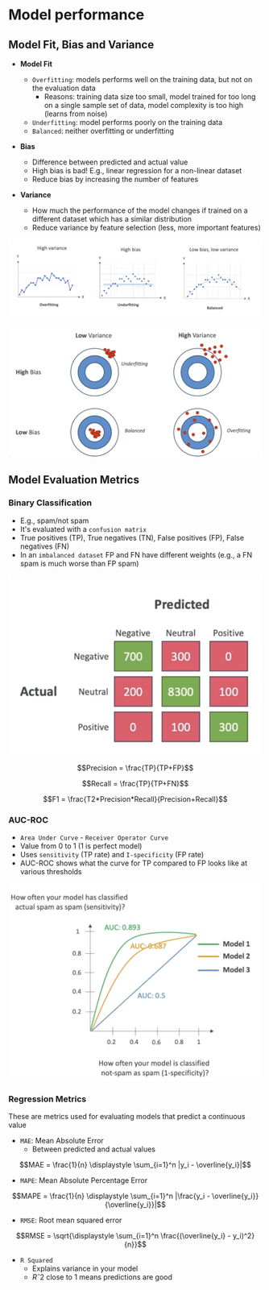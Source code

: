 # Model performance

## Model Fit, Bias and Variance

- **Model Fit**
  - `Overfitting`: models performs well on the training data, but not on the evaluation data
    - Reasons: training data size too small, model trained for too long on a single sample set of data, model complexity is too high (learns from noise)
  - `Underfitting`: model performs poorly on the training data
  - `Balanced`: neither overfitting or underfitting

- **Bias**
  - Difference between predicted and actual value
  - High bias is bad! E.g., linear regression for a non-linear dataset
  - Reduce bias by increasing the number of features

- **Variance**
  - How much the performance of the model changes if trained on a different dataset which has a similar distribution
  - Reduce variance by feature selection (less, more important features)

![Model Fit](.images/bias-and-variance.png)

![Model Fit](.images/bias-and-variance2.png)

## Model Evaluation Metrics

### Binary Classification

- E.g., spam/not spam
- It's evaluated with a `confusion matrix`
- True positives (TP), True negatives (TN), False positives (FP), False negatives (FN)
- In an `imbalanced dataset` FP and FN have different weights (e.g., a FN spam is much worse than FP spam)

![Confusion Matrix](.images/confusion-matrix.png)

$$Precision = \frac{TP}{TP+FP}$$

$$Recall = \frac{TP}{TP+FN}$$

$$F1 = \frac{T2*Precision*Recall}{Precision+Recall}$$

### AUC-ROC

- `Area Under Curve` - `Receiver Operator Curve`
- Value from 0 to 1 (1 is perfect model)
- Uses `sensitivity` (TP rate) and `I-specificity` (FP rate)
- AUC-ROC shows what the curve for TP compared to FP looks like at various thresholds

![AUC-ROC](.images/auc-roc.png)

### Regression Metrics

These are metrics used for evaluating models that predict a continuous value

- `MAE`: Mean Absolute Error
  - Between predicted and actual values

$$MAE = \frac{1}{n} \displaystyle \sum_{i=1}^n |y_i - \overline{y_i}|$$

- `MAPE`: Mean Absolute Percentage Error

$$MAPE = \frac{1}{n} \displaystyle \sum_{i=1}^n |\frac{y_i - \overline{y_i}}{\overline{y_i}}|$$

- `RMSE`: Root mean squared error

$$RMSE = \sqrt{\displaystyle \sum_{i=1}^n \frac{(\overline{y_i} - y_i)^2}{n}}$$

- `R Squared`
  - Explains variance in your model
  - $Rˆ2$ close to 1 means predictions are good
